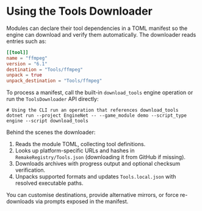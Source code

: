 # Using the Tools Downloader

Modules can declare their tool dependencies in a TOML manifest so the engine can download and verify them automatically. The downloader reads entries such as:

```toml
[[tool]]
name = "ffmpeg"
version = "6.1"
destination = "Tools/ffmpeg"
unpack = true
unpack_destination = "Tools/ffmpeg"
```

To process a manifest, call the built-in `download_tools` engine operation or run the `ToolsDownloader` API directly:

```pwsh
# Using the CLI run an operation that references download_tools
dotnet run --project EngineNet -- --game_module demo --script_type engine --script download_tools
```

Behind the scenes the downloader:
1. Reads the module TOML, collecting tool definitions.
2. Looks up platform-specific URLs and hashes in `RemakeRegistry/Tools.json` (downloading it from GitHub if missing).
3. Downloads archives with progress output and optional checksum verification.
4. Unpacks supported formats and updates `Tools.local.json` with resolved executable paths.

You can customise destinations, provide alternative mirrors, or force re-downloads via prompts exposed in the manifest.
